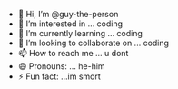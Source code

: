 - 👋 Hi, I’m @guy-the-person
- 👀 I’m interested in ... coding
- 🌱 I’m currently learning ... coding
- 💞️ I’m looking to collaborate on ... coding
- 📫 How to reach me ... u dont
- 😄 Pronouns: ... he-him
- ⚡ Fun fact: ...im smort

<!---
guy-the-person/guy-the-person is a ✨ special ✨ repository because its `README.md` (this file) appears on your GitHub profile.
You can click the Preview link to take a look at your changes.
--->
